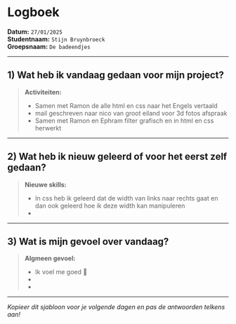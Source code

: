 # Logboek

**Datum:** `27/01/2025`  
**Studentnaam:** `Stijn Bruynbroeck`  
**Groepsnaam:** `De badeendjes`

---

## 1) Wat heb ik vandaag gedaan voor mijn project?

> **Activiteiten:**
>
> - Samen met Ramon de alle html en css naar het Engels vertaald 
> - mail geschreven naar nico van groot eiland voor 3d fotos afspraak
> - Samen met Ramon en Ephram filter grafisch en in html en css herwerkt

---

## 2) Wat heb ik nieuw geleerd of voor het eerst zelf gedaan?

> **Nieuwe skills:**
>
> - In css heb ik geleerd dat de width van links naar rechts gaat en dan ook geleerd hoe ik deze width kan manipuleren
> - 

---

## 3) Wat is mijn gevoel over vandaag?

> **Algmeen gevoel:**
>
> - Ik voel me goed 🙂
> - 
> -

---

_Kopieer dit sjabloon voor je volgende dagen en pas de antwoorden telkens aan!_
